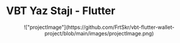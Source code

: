 # VBT Yaz Stajı - Flutter


<div align="center">
!["projectImage"](https://github.com/FrtSkr/vbt-flutter-wallet-project/blob/main/images/projectImage.png) 
</div>
